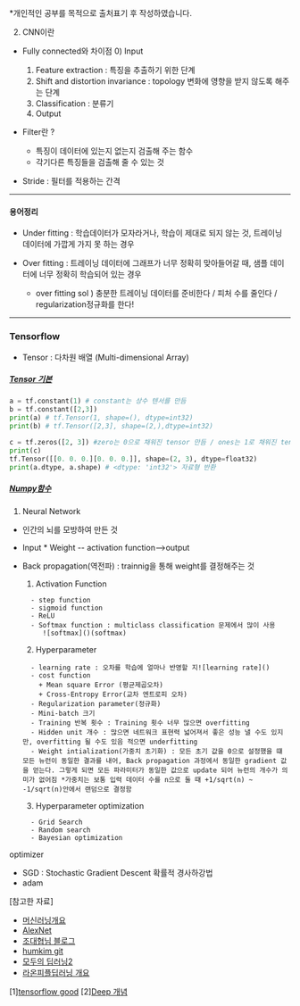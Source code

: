 *개인적인 공부를 목적으로 출처표기 후 작성하였습니다.



2. CNN이란
- Fully connected와 차이점
    0) Input
    1) Feature extraction : 특징을 추출하기 위한 단계
    2) Shift and distortion invariance : topology 변화에 영향을 받지 않도록 해주는 단계
    3) Classification : 분류기
    4) Output
    
    
- Filter란 ? 
    + 특징이 데이터에 있는지 없는지 검출해 주는 함수
    + 각기다른 특징들을 검출해 줄 수 있는 것

- Stride : 필터를 적용하는 간격


-----------------------------------------------------------------
    
#### 용어정리

- Under fitting : 학습데이터가 모자라거나, 학습이 제대로 되지 않는 것, 트레이닝 데이터에 가깝게 가지 못 하는 경우

- Over fitting : 트레이닝 데이터에 그래프가 너무 정확히 맞아들어갈 때, 샘플 데이터에 너무 정확히 학습되어 있는 경우
    + over fitting sol ) 충분한 트레이닝 데이터를 준비한다 / 피처 수를 줄인다 / regularization정규화를 한다!

-----------------------------------

### Tensorflow 
- Tensor : 다차원 배열 (Multi-dimensional Array)

##### [Tensor 기본](https://codetorial.net/tensorflow/basics_of_tensor.html)
```python
a = tf.constant(1) # constant는 상수 텐서를 만듬
b = tf.constant([2,3])
print(a) # tf.Tensor(1, shape=(), dtype=int32)
print(b) # tf.Tensor([2,3], shape=(2,),dtype=int32)

c = tf.zeros([2, 3]) #zero는 0으로 채워진 tensor 만듬 / ones는 1로 채워진 tensor 만듬
print(c)
tf.Tensor([[0. 0. 0.][0. 0. 0.]], shape=(2, 3), dtype=float32)
print(a.dtype, a.shape) # <dtype: 'int32'> 자료형 반환
```
##### [Numpy함수](https://codetorial.net/numpy/functions/index.html)


1. Neural Network
- 인간의 뇌를 모방하여 만든 것
- Input * Weight -- activation function-->output
- Back propagation(역전파) : trainnig을 통해 weight를 결정해주는 것
  
  1) Activation Function
  ```
    - step function
    - sigmoid function
    - ReLU
    - Softmax function : multiclass classification 문제에서 많이 사용
       ![softmax]()(softmax)
  ```
  2) Hyperparameter
  ```
    - learning rate : 오차를 학습에 얼마나 반영할 지![learning rate]()
    - cost function
      + Mean square Error (평균제곱오차)
      + Cross-Entropy Error(교차 엔트로피 오차)
    - Regularization parameter(정규화)
    - Mini-batch 크기
    - Training 반복 횟수 : Training 횟수 너무 많으면 overfitting 
    - Hidden unit 개수 : 많으면 네트워크 표현력 넓어져서 좋은 성능 낼 수도 있지만, overfitting 될 수도 있음 적으면 underfitting
    - Weight intialization(가중치 초기화) : 모든 초기 값을 0으로 설정했을 떄 모든 뉴런이 동일한 결과를 내어, Back propagation 과정에서 동일한 gradient 값을 얻는다. 그렇게 되면 모든 파라미터가 동일한 값으로 update 되어 뉴런의 개수가 의미가 없어짐 *가중치는 보통 입력 데이터 수를 n으로 둘 때 +1/sqrt(n) ~ -1/sqrt(n)안에서 랜덤으로 결정함 
  ```
  3) Hyperparameter optimization
  ```
    - Grid Search
    - Random search
    - Bayesian optimization
  ```
optimizer
- SGD : Stochastic Gradient Descent 확률적 경사하강법
- adam



  
[참고한 자료]  
- [머신러닝개요](https://m.blog.naver.com/laonple/221166694845)
- [AlexNet](https://bskyvision.com/421)
- [조대협님 블로그](https://bcho.tistory.com/1149)
- [humkim git](https://github.com/hunkim/DeepLearningZeroToAll)
- [모두의 딥러닝2](https://www.youtube.com/watch?v=qPMeuL2LIqY&list=PLQ28Nx3M4Jrguyuwg4xe9d9t2XE639e5C&index=2)
- [라온피플딥러닝 개요](https://blog.naver.com/PostView.nhn?blogId=laonple&logNo=220608018546)

[1][tensorflow good](https://codetorial.net/tensorflow/basics_of_optimizer.html)
[2][Deep 개념](https://excelsior-cjh.tistory.com/79)
